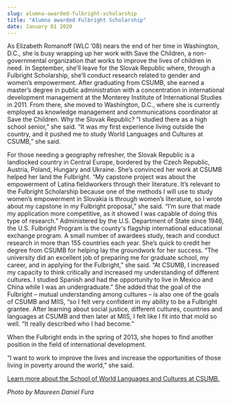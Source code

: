 ```yaml
---
slug: alumna-awarded-fulbright-scholarship
title: "Alumna awarded Fulbright Scholarship"
date: January 01 2020
---
```


 
<p>
  As Elizabeth Romanoff (WLC ’08) nears the end of her time in Washington, D.C.,
  she is busy wrapping up her work with Save the Children, a non-governmental
  organization that works to improve the lives of children in need. In
  September, she’ll leave for the Slovak Republic where, through a Fulbright
  Scholarship, she’ll conduct research related to gender and women’s
  empowerment. After graduating from CSUMB, she earned a master’s degree in
  public administration with a concentration in international development
  management at the Monterey Institute of International Studies in 2011. From
  there, she moved to Washington, D.C., where she is currently employed as
  knowledge management and communications coordinator at Save the Children. Why
  the Slovak Republic? “I studied there as a high school senior,” she said. “It
  was my first experience living outside the country, and it pushed me to study
  World Languages and Cultures at CSUMB,” she said.
</p>
<p>
  For those needing a geography refresher, the Slovak Republic is a landlocked
  country in Central Europe, bordered by the Czech Republic, Austria, Poland,
  Hungary and Ukraine. She’s convinced her work at CSUMB helped her land the
  Fulbright. “My capstone project was about the empowerment of Latina
  fieldworkers through their literature. It’s relevant to the Fulbright
  Scholarship because one of the methods I will use to study women’s empowerment
  in Slovakia is through women’s literature, so I wrote about my capstone in my
  Fulbright proposal,” she said. “I’m sure that made my application more
  competitive, as it showed I was capable of doing this type of research.”
  Administered by the U.S. Department of State since 1946, the U.S. Fulbright
  Program is the county's flagship international educational exchange program. A
  small number of awardees study, teach and conduct research in more than 155
  countries each year. She’s quick to credit her degree from CSUMB for helping
  lay the groundwork for her success. “The university did an excellent job of
  preparing me for graduate school, my career, and in applying for the
  Fulbright,” she said. “At CSUMB, I increased my capacity to think critically
  and increased my understanding of different cultures. I studied Spanish and
  had the opportunity to live in Mexico and China while I was an undergraduate.”
  She added that the goal of the Fulbright – mutual understanding among cultures
  – is also one of the goals of CSUMB and MIIS, “so I felt very confident in my
  ability to be a Fulbright grantee. After learning about social justice,
  different cultures, countries and languages at CSUMB and then later at MIIS, I
  felt like I fit into that mold so well. “It really described who I had
  become.”
</p>
<p>
  When the Fulbright ends in the spring of 2013, she hopes to find another
  position in the field of international development.
</p>
<p>
  “I want to work to improve the lives and increase the opportunities of those
  living in poverty around the world,” she said.
</p>
<p>
  <a href="https://wlc.csumb.edu/"
    >Learn more about the School of World Languages and Cultures at CSUMB.</a
  >
</p>
<p><em>Photo by Maureen Daniel Fura</em></p>
 
